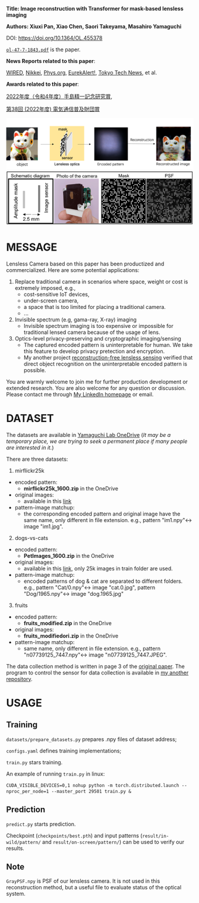 
**Title: Image reconstruction with Transformer for mask-based lensless imaging**

**Authors: Xiuxi Pan, Xiao Chen, Saori Takeyama, Masahiro Yamaguchi**

DOI: https://doi.org/10.1364/OL.455378

[```ol-47-7-1843.pdf```](./ol-47-7-1843.pdf) is the paper.


**News Reports related to this paper**:

[WIRED](https://wired.jp/article/mask-based-lensless-imaging/),
[Nikkei](https://www.nikkei.com/article/DGXZQOUC12CUO0S2A510C2000000/),
[Phys.org](https://phys.org/news/2022-04-lensless-imaging-advanced-machine-image.html),
[EurekAlert!](https://www.eurekalert.org/news-releases/951125),
[Tokyo Tech News](https://www.titech.ac.jp/news/2022/063968), et al.


**Awards related to this paper**:

[2022年度（令和4年度）手島精一記念研究賞](https://www.titech.ac.jp/news/2023/066259),

[第38回 (2022年度) 電気通信普及財団賞](https://www.taf.or.jp/files/2061/979456817.pdf)

![pipeline](./utils/diagram1.png)
![hardware for experiment](./utils/diagram2.png)


# MESSAGE
Lensless Camera based on this paper has been productized and commercialized. Here are some potential applications:
1. Replace traditional camera in scenarios where space, weight or cost is extremely imposed, e.g., 
    - cost-sensitive IoT devices, 
    - under-screen camera, 
    - a space that is too limited for placing a traditional camera.
    - ...
2. Invisible spectrum (e.g, gama-ray, X-ray) imaging
    - Invisible spectrum imaging is too expensive or impossible for traditional lensed camera because of the usage of lens.
3. Optics-level privacy-preserving and cryptographic imaging/sensing
    - The captured encoded pattern is uninterpretable for human. We take this feature to develop privacy pretection and encryption.
    - My another project [reconstruction-free lensless sensing](https://github.com/BobPXX/LLI_Transformer) verified that direct object recognition on the uninterpretable encoded pattern is possible.

You are warmly welcome to join me for further production development or extended research. You are also welcome for any question or discussion. Please contact me through [My LinkedIn homepage](https://www.linkedin.com/in/xiuxi-pan-ph-d-aa8868222/) or email. 

# DATASET
The datasets are available in [Yamaguchi Lab OneDrive](https://1drv.ms/u/s!AjbGbGU9gDA1gcB9wd16MYOoPicCIw?e=dlsrxx) (*It may be a temporary place, we are trying to seek a permanent place if many people are interested in it.*)

There are three datasets:
1. mirflickr25k
  - encoded pattern: 
    - **mirflickr25k_1600.zip** in the OneDrive
  - original images: 
    - available in this [link](https://www.kaggle.com/datasets/paulrohan2020/mirflickr25k?resource=download)
  - pattern-image matchup: 
    - the corresponding encoded pattern and original image have the same name, only different in file extension. e.g., pattern "im1.npy"<-> image "im1.jpg".
2. dogs-vs-cats
  - encoded pattern: 
    - **PetImages_1600.zip** in the OneDrive
  - original images: 
    - available in this [link](https://www.kaggle.com/competitions/dogs-vs-cats/data), only 25k images in train folder are used.
  - pattern-image matchup: 
    - encoded patterns of dog & cat are separated to different folders. e.g., pattern "Cat/0.npy"<-> image "cat.0.jpg", pattern "Dog/1965.npy"<-> image "dog.1965.jpg"
3. fruits
  - encoded pattern: 
    - **fruits_modified.zip** in the OneDrive
  - original images: 
    - **fruits_modifiedori.zip** in the OneDrive
  - pattern-image matchup: 
    - same name, only different in file extension. e.g., pattern "n07739125_7447.npy"<-> image "n07739125_7447.JPEG".


The data collection method is written in page 3 of the [original paper](https://github.com/BobPXX/Lensless_Imaging_Transformer/blob/main/ol-47-7-1843.pdf). The program to control the sensor for data collection is available in [my another repository](https://github.com/BobPXX/IDS_sensor_control).


# USAGE
## Training
```datasets/prepare_datasets.py``` prepares .npy files of dataset address;

```configs.yaml``` defines training implementations;

```train.py``` stars training.

An example of running ```train.py``` in linux: 
```
CUDA_VISIBLE_DEVICES=0,1 nohup python -m torch.distributed.launch --nproc_per_node=1 --master_port 29501 train.py &
```

## Prediction
```predict.py``` starts prediction.

Checkpoint (```checkpoints/best.pth```) and input patterns (```result/in-wild/pattern/``` and ```result/on-screen/pattern/```) can be used to verify our results.

## Note
```GrayPSF.npy``` is PSF of our lensless camera. It is not used in this reconstruction method, but a useful file to evaluate status of the optical system.
